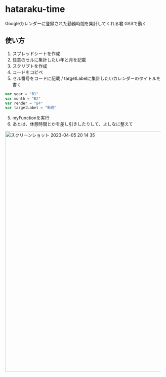 # hataraku-time
Googleカレンダーに登録された勤務時間を集計してくれる君
GASで動く

## 使い方

1. スプレッドシートを作成
2. 任意のセルに集計したい年と月を記載
3. スクリプトを作成
4. コードをコピペ
5. セル番号をコードに記載 / targetLabelに集計したいカレンダーのタイトルを書く

```js
var year = "B1"
var month = "B2"
var render = "B4"
var targetLabel = "勤務"
```

5. myFunctionを実行
6. あとは、休憩時間とかを差し引きしたりして、よしなに整えて
<img width="776" alt="スクリーンショット 2023-04-05 20 14 35" src="https://user-images.githubusercontent.com/5946103/231924870-47ee4ce6-070b-46b9-b16d-9d4a135f4ce2.png">
